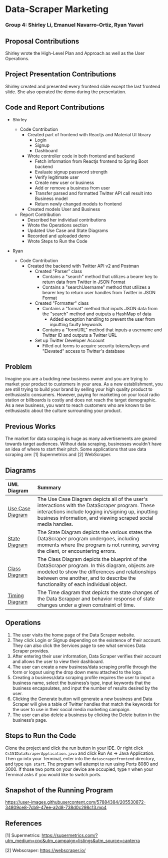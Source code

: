 # Data-Scraper Marketing
### Group 4: Shirley Li, Emanuel Navarro-Ortiz, Ryan Yavari ###

## Proposal Contributions ##
Shirley wrote the High-Level Plan and Approach as well as the User Operations.

## Project Presentation Contributions ##
Shirley created and presented every frontend slide except the last frontend slide. She also operated the demo during the presentation.

## Code and Report Contributions ##
* Shirley
  * Code Contribution
    * Created part of frontend with Reactjs and Material UI library
      * Login
      * Signup
      * Dashboard
    * Wrote controller code in both frontend and backend
      * Fetch information from Reactjs frontend to Spring Boot backend
      * Evaluate signup password strength
      * Verify legitimate user
      * Create new user or business
      * Add or remove a business from user
      * Transfer parsed and formatted Twitter API call result into Business model
      * Return newly changed models to frontend
    * Created models User and Business
  * Report Contribution
    * Described her individual contributions
    * Wrote the Operations section
    * Updated Use Case and State Diagrams
    * Recorded and uploaded demo
    * Wrote Steps to Run the Code
    
* Ryan
  * Code Contribution
    * Created the backend with Twitter API v2 and Postman
      * Created "Parser" class
        * Contains a "search" method that utilizes a bearer key to return data from Twitter in JSON Format
        * Contains a "searchUsername" method that utilizes a bearer key to return user handles from Twitter in JSON Format
      * Created "Formatter" class
        * Contains a "format" method that inputs JSON data from the "search" method and outputs a HashMap of data
          * Added exception handling to prevent the user from inputting faulty keywords
        * Contains a "formURL" method that inputs a username and Twitter ID and outputs a Twitter URL
      * Set up Twitter Developer Account
        * Filled out forms to acquire security tokens/keys and "Elevated" access to Twitter's database

        
    
## Problem ##
Imagine you are a budding new business owner and you are trying to market your product to customers in your area. As a new establishment, you are still trying to build your brand by selling your high quality product to enthusiastic consumers. However, paying for marketing on your local radio station or billboards is costly and does not reach the target demographic. As a new business, you want to reach customers who are known to be enthusiastic about the culture surrounding your product. 

## Previous Works ##
The market for data scraping is huge as many advertisements are geared towards target audiences. Without data scraping, businesses wouldn't have an idea of where to start their pitch. Some applications that use data scraping are:
[1] Supermetrics and
[2] WebScraper.

## Diagrams ##
| UML Diagram       | Summary       | 
| :------------- |:-------------| 
| [Use Case Diagram](https://github.com/RyanYavari/CS151-DataScraper/blob/main/diagrams/Use%20Case%20Diagram.png)   | The Use Case Diagram depicts all of the user's interactions with the DataScraper program. These interactions include logging in/signing up, inputting business information, and viewing scraped social media handles. | 
| [State Diagram](https://github.com/RyanYavari/CS151-DataScraper/blob/main/diagrams/Updated%20State%20Diagram.png)      | The State Diagram depicts the various states the DataScraper program undergoes, including moments where the program is not running, serving the client, or encountering errors.   |  
| [Class Diagram](https://github.com/RyanYavari/CS151-DataScraper/blob/main/diagrams/Class%20Diagram.png)    | The Class Diagram depicts the blueprint of the DataScraper program. In this diagram, objects are modeled to show the differences and relationships between one another, and to describe the functionality of each individual object.       | 
| [Timing Diagram](https://github.com/RyanYavari/CS151-DataScraper/blob/main/diagrams/Timing%20Diagram.png)    | The Time diagram that depicts the state changes of the Data Scrapper and behavior response of state changes under a given constraint of time.     |  

## Operations ##
1. The user visits the home page of the Data Scraper website.
2. They click Login or Signup depending on the existence of their account. They can also click the Services page to see what services Data Scraper provides.
3. After entering their user information, Data Scraper verifies their account and allows the user to view their dashboard.
4. The user can create a new business/data scraping profile through the form or logout using the drop down menu attached to the logo.
5. Creating a business/data scraping profile requires the user to input a business name, select the business’s type, input keywords that the business encapsulates, and input the number of results desired by the user.
6. Clicking the Generate button will generate a new business and Data Scraper will give a table of Twitter handles that match the keywords for the user to use in their social media marketing campaign. 
7. The user can also delete a business by clicking the Delete button in the business’s page.

## Steps to Run the Code ##
Clone the project and click the run button in your IDE. Or right click `Cs151DataScraperApplication.java` and click Run As -> Java Application. Then go into your Terminal, enter into the `datascraperfrontend` directory, and type `npm start`. The program will attempt to run using Ports 8080 and 3000. If those two ports on your device are occupied, type `Y` when your Terminal asks if you would like to switch ports. 

## Snapshot of the Running Program ##
https://user-images.githubusercontent.com/57884384/205530872-34809ce8-7cb9-47ee-a2d8-738d0c298c13.mp4

## References ##
[1] Supermetrics: https://supermetrics.com/?utm_medium=cpc&utm_campaign=listings&utm_source=capterra

[2] Webscraper: https://webscraper.io/

